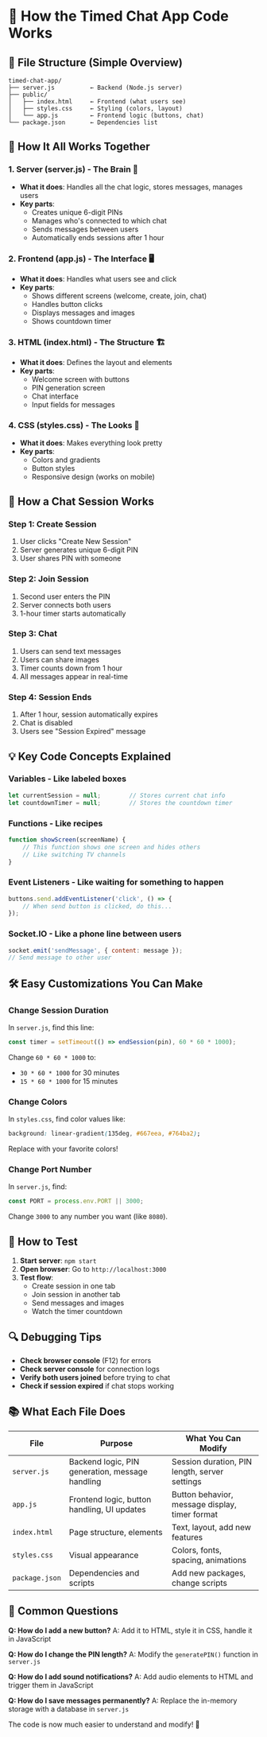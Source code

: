 # 🧠 How the Timed Chat App Code Works

## 📁 File Structure (Simple Overview)

```
timed-chat-app/
├── server.js          ← Backend (Node.js server)
├── public/
│   ├── index.html     ← Frontend (what users see)
│   ├── styles.css     ← Styling (colors, layout)
│   └── app.js         ← Frontend logic (buttons, chat)
└── package.json       ← Dependencies list
```

## 🔧 How It All Works Together

### 1. **Server (server.js)** - The Brain 🧠
- **What it does**: Handles all the chat logic, stores messages, manages users
- **Key parts**:
  - Creates unique 6-digit PINs
  - Manages who's connected to which chat
  - Sends messages between users
  - Automatically ends sessions after 1 hour

### 2. **Frontend (app.js)** - The Interface 🖥️
- **What it does**: Handles what users see and click
- **Key parts**:
  - Shows different screens (welcome, create, join, chat)
  - Handles button clicks
  - Displays messages and images
  - Shows countdown timer

### 3. **HTML (index.html)** - The Structure 🏗️
- **What it does**: Defines the layout and elements
- **Key parts**:
  - Welcome screen with buttons
  - PIN generation screen
  - Chat interface
  - Input fields for messages

### 4. **CSS (styles.css)** - The Looks 🎨
- **What it does**: Makes everything look pretty
- **Key parts**:
  - Colors and gradients
  - Button styles
  - Responsive design (works on mobile)

## 🔄 How a Chat Session Works

### Step 1: Create Session
1. User clicks "Create New Session"
2. Server generates unique 6-digit PIN
3. User shares PIN with someone

### Step 2: Join Session
1. Second user enters the PIN
2. Server connects both users
3. 1-hour timer starts automatically

### Step 3: Chat
1. Users can send text messages
2. Users can share images
3. Timer counts down from 1 hour
4. All messages appear in real-time

### Step 4: Session Ends
1. After 1 hour, session automatically expires
2. Chat is disabled
3. Users see "Session Expired" message

## 💡 Key Code Concepts Explained

### **Variables** - Like labeled boxes
```javascript
let currentSession = null;        // Stores current chat info
let countdownTimer = null;        // Stores the countdown timer
```

### **Functions** - Like recipes
```javascript
function showScreen(screenName) {
    // This function shows one screen and hides others
    // Like switching TV channels
}
```

### **Event Listeners** - Like waiting for something to happen
```javascript
buttons.send.addEventListener('click', () => {
    // When send button is clicked, do this...
});
```

### **Socket.IO** - Like a phone line between users
```javascript
socket.emit('sendMessage', { content: message });
// Send message to other user
```

## 🛠️ Easy Customizations You Can Make

### Change Session Duration
In `server.js`, find this line:
```javascript
const timer = setTimeout(() => endSession(pin), 60 * 60 * 1000);
```
Change `60 * 60 * 1000` to:
- `30 * 60 * 1000` for 30 minutes
- `15 * 60 * 1000` for 15 minutes

### Change Colors
In `styles.css`, find color values like:
```css
background: linear-gradient(135deg, #667eea, #764ba2);
```
Replace with your favorite colors!

### Change Port Number
In `server.js`, find:
```javascript
const PORT = process.env.PORT || 3000;
```
Change `3000` to any number you want (like `8080`).

## 🚀 How to Test

1. **Start server**: `npm start`
2. **Open browser**: Go to `http://localhost:3000`
3. **Test flow**:
   - Create session in one tab
   - Join session in another tab
   - Send messages and images
   - Watch the timer countdown

## 🔍 Debugging Tips

- **Check browser console** (F12) for errors
- **Check server console** for connection logs
- **Verify both users joined** before trying to chat
- **Check if session expired** if chat stops working

## 📚 What Each File Does

| File | Purpose | What You Can Modify |
|------|---------|---------------------|
| `server.js` | Backend logic, PIN generation, message handling | Session duration, PIN length, server settings |
| `app.js` | Frontend logic, button handling, UI updates | Button behavior, message display, timer format |
| `index.html` | Page structure, elements | Text, layout, add new features |
| `styles.css` | Visual appearance | Colors, fonts, spacing, animations |
| `package.json` | Dependencies and scripts | Add new packages, change scripts |

## 🎯 Common Questions

**Q: How do I add a new button?**
A: Add it to HTML, style it in CSS, handle it in JavaScript

**Q: How do I change the PIN length?**
A: Modify the `generatePIN()` function in `server.js`

**Q: How do I add sound notifications?**
A: Add audio elements to HTML and trigger them in JavaScript

**Q: How do I save messages permanently?**
A: Replace the in-memory storage with a database in `server.js`

The code is now much easier to understand and modify! 🎉
